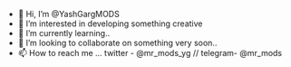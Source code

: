 - 👋 Hi, I’m @YashGargMODS
- 👀 I’m interested in developing something creative
- 🌱 I’m currently learning..
- 💞️ I’m looking to collaborate on something very soon..
- 📫 How to reach me ... twitter - @mr_mods_yg // telegram- @mr_mods

